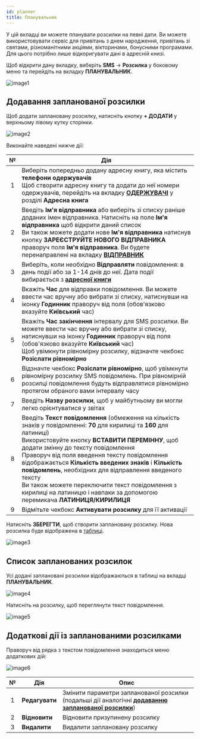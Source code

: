 ```yaml
---
id: planner
title: Планувальник
---
```


У цій вкладці ви можете планувати розсилки на певні дати. Ви можете використовувати сервіс для привітань з днем народження, привітань зі святами, різноманітними акціями, вікторинами, бонусними програмами. Для цього потрібно лише відкоригувати дані в адресній книзі.

Щоб відкрити дану вкладку, виберіть **SMS** → **Розсилка** у боковому меню та перейдіть на вкладку **ПЛАНУВАЛЬНИК**.

![image1](/img/uk/client_send_sms_planner/image1.png)

## Додавання запланованої розсилки

Щоб додати заплановану розсилку, натисніть кнопку **+ ДОДАТИ** у верхньому лівому кутку сторінки.

![image2](/img/uk/client_send_sms_planner/image2.png)

Виконайте наведені нижче дії:

|  №  | Дія |
| :-: | --- |
| 1 | Виберіть попередньо додану адресну книгу, яка містить **телефони одержувачів** <br/> Щоб створити адресну книгу та додати до неї номери одержувачів, перейдіть на вкладку [**ОДЕРЖУВАЧІ**](../address_book/recipients.md) у розділі **Адресна книга** |
| 2 | Введіть **Ім'я відправника** або виберіть зі списку раніше доданих імен відправника. Натисніть на поле **Ім'я відправника** щоб відкрити даний список <br/> Ви також можете додати нове **Ім'я відправника** натиснув кнопку **ЗАРЕЄСТРУЙТЕ НОВОГО ВІДПРАВНИКА** праворуч поля **Ім'я відправника**. Ви будете перенаправлені на вкладку [**ВІДПРАВНИК**](sender_id.md) |
| 3 | Виберіть, коли необхідно **Відправляти** повідомлення: в день події або за 1-14 днів до неї. Дата події вибирається з [**адресної книги**](../address_book/recipients.md) |
| 4 | Вкажіть **Час** для відправки повідомлення. Ви можете ввести час вручну або вибрати зі списку, натиснувши на іконку **Годинник** праворуч від поля (обов'язково вказуйте **Київський** час) |
| 5 | Вкажіть **Час закінчення** інтервалу для SMS розсилки. Ви можете ввести час вручну або вибрати зі списку, натиснувши на іконку **Годинник** праворуч від поля (обов'язково вказуйте **Київський** час) <br/> Щоб увімкнути рівномірну розсилку, відзначте чекбокс **Розіслати рівномірно** |
| 6 | Відзначте чекбокс **Розіслати рівномірно**, щоб увімкнути рівномірну розсилку SMS повідомлень. При рівномірній розсилці повідомлення будуть відправлятися рівномірно протягом обраного вами інтервалу часу |
| 7 | Введіть **Назву розсилки**, щоб у майбутньому ви могли легко орієнтуватися у звітах |
| 8 | Введіть **Текст повідомлення** (обмеження на кількість знаків у повідомленні: **70** для кирилиці та **160** для латиниці) <br/> Використовуйте кнопку **ВСТАВИТИ ПЕРЕМІННУ**, щоб додати змінну до тексту повідомлення <br/> Праворуч від поля введення тексту повідомлення відображається **Кількість введених знаків** і **Кількість повідомлень**, необхідних для відправлення введеного тексту <br/> Ви також можете переключити текст повідомлення з кирилиці на латиницю і навпаки за допомогою перемикача **ЛАТИНИЦЯ/КИРИЛИЦЯ** |
| 9 | Відмітьте чекбокс **Активувати розсилку** для її активації |

Натисніть **ЗБЕРЕГТИ**, щоб створити заплановану розсилку. Нова розсилка буде відображена в [таблиці](#список-запланованих-розсилок).

![image3](/img/uk/client_send_sms_planner/image3.png)

## Список запланованих розсилок

Усі додані заплановані розсилки відображаються в таблиці на вкладці **ПЛАНУВАЛЬНИК**.

![image4](/img/uk/client_send_sms_planner/image4.png)

Натисніть на розсилку, щоб переглянути текст повідомлення.

![image5](/img/uk/client_send_sms_planner/image5.png)

## Додаткові дії із запланованими розсилками

Праворуч від рядка з текстом повідомлення знаходиться меню додаткових дій:

![image6](/img/uk/client_send_sms_planner/image6.png)

|  №  | Дія | Опис |
| :-: | --- | ---- |
| 1 | **Редагувати** | Змінити параметри запланованої розсилки (подальші дії аналогічні [**додаванню запланованої розсилки**](#додавання-запланованої-розсилки)) |
| 2 | **Відновити** | Відновити призупинену розсилку |
| 3 | **Видалити** | Видалити заплановану розсилку |
